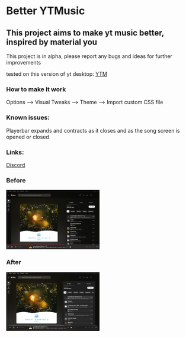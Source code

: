

# Better YTMusic
## This project aims to make yt music better, inspired by material you
 This project is in alpha, please report any bugs and ideas for further improvements
<br>

tested on this version of yt desktop:
[YTM](https://github.com/th-ch/youtube-music)

<h3>How to make it work</h3>
Options --> Visual Tweaks --> Theme --> Import custom CSS file

<h3>Known issues:</h3>
Playerbar expands and contracts as it closes and as the song screen is opened or closed


### Links:
[Discord](https://discord.gg/2eCpbXadsC)
<h3>Before</h3>
<img src="before" width="50%">
<h3>After</h3>
<img src="after" width="50%">
